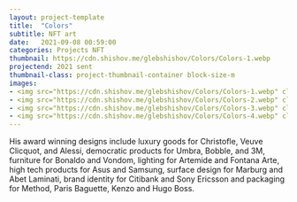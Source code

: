 ```yaml
---
layout: project-template
title:  "Colors"
subtitle: NFT art
date:   2021-09-08 00:59:00
categories: Projects NFT
thumbnail: https://cdn.shishov.me/glebshishov/Colors/Colors-1.webp
projectend: 2021 sent
thumbnail-class: project-thumbnail-container block-size-m
images:
- <img src="https://cdn.shishov.me/glebshishov/Colors/Colors-1.webp" class="project-img-parameters img-size-full" alt="color-1">
- <img src="https://cdn.shishov.me/glebshishov/Colors/Colors-2.webp" class="project-img-parameters img-size-full" alt="color-2">
- <img src="https://cdn.shishov.me/glebshishov/Colors/Colors-3.webp" class="project-img-parameters img-size-full" alt="color-3">
- <img src="https://cdn.shishov.me/glebshishov/Colors/Colors-4.webp" class="project-img-parameters img-size-full" alt="color-4">
---
```


His award winning designs include luxury goods for Christofle, Veuve Clicquot, and Alessi, democratic products for Umbra, Bobble, and 3M, furniture for Bonaldo and Vondom, lighting for Artemide and Fontana Arte, high tech products for Asus and Samsung, surface design for Marburg and Abet Laminati, brand identity for Citibank and Sony Ericsson and packaging for Method, Paris Baguette, Kenzo and Hugo Boss.
